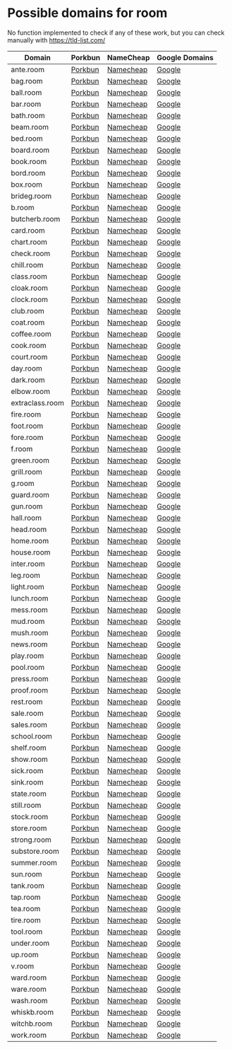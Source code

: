 # Possible domains for room

No function implemented to check if any of these work, but you can check manually with https://tld-list.com/

| Domain | Porkbun | NameCheap | Google Domains |
|---|---|---|---|
| ante.room | [Porkbun](https://porkbun.com/checkout/search?prb=e814663da1&tlds=&idnLanguage=&search=search&q=ante.room) | [Namecheap](https://www.namecheap.com/domains/registration/results/?domain=ante.room) | [Google](https://domains.google.com/registrar/search?searchTerm=ante.room) |
| bag.room | [Porkbun](https://porkbun.com/checkout/search?prb=e814663da1&tlds=&idnLanguage=&search=search&q=bag.room) | [Namecheap](https://www.namecheap.com/domains/registration/results/?domain=bag.room) | [Google](https://domains.google.com/registrar/search?searchTerm=bag.room) |
| ball.room | [Porkbun](https://porkbun.com/checkout/search?prb=e814663da1&tlds=&idnLanguage=&search=search&q=ball.room) | [Namecheap](https://www.namecheap.com/domains/registration/results/?domain=ball.room) | [Google](https://domains.google.com/registrar/search?searchTerm=ball.room) |
| bar.room | [Porkbun](https://porkbun.com/checkout/search?prb=e814663da1&tlds=&idnLanguage=&search=search&q=bar.room) | [Namecheap](https://www.namecheap.com/domains/registration/results/?domain=bar.room) | [Google](https://domains.google.com/registrar/search?searchTerm=bar.room) |
| bath.room | [Porkbun](https://porkbun.com/checkout/search?prb=e814663da1&tlds=&idnLanguage=&search=search&q=bath.room) | [Namecheap](https://www.namecheap.com/domains/registration/results/?domain=bath.room) | [Google](https://domains.google.com/registrar/search?searchTerm=bath.room) |
| beam.room | [Porkbun](https://porkbun.com/checkout/search?prb=e814663da1&tlds=&idnLanguage=&search=search&q=beam.room) | [Namecheap](https://www.namecheap.com/domains/registration/results/?domain=beam.room) | [Google](https://domains.google.com/registrar/search?searchTerm=beam.room) |
| bed.room | [Porkbun](https://porkbun.com/checkout/search?prb=e814663da1&tlds=&idnLanguage=&search=search&q=bed.room) | [Namecheap](https://www.namecheap.com/domains/registration/results/?domain=bed.room) | [Google](https://domains.google.com/registrar/search?searchTerm=bed.room) |
| board.room | [Porkbun](https://porkbun.com/checkout/search?prb=e814663da1&tlds=&idnLanguage=&search=search&q=board.room) | [Namecheap](https://www.namecheap.com/domains/registration/results/?domain=board.room) | [Google](https://domains.google.com/registrar/search?searchTerm=board.room) |
| book.room | [Porkbun](https://porkbun.com/checkout/search?prb=e814663da1&tlds=&idnLanguage=&search=search&q=book.room) | [Namecheap](https://www.namecheap.com/domains/registration/results/?domain=book.room) | [Google](https://domains.google.com/registrar/search?searchTerm=book.room) |
| bord.room | [Porkbun](https://porkbun.com/checkout/search?prb=e814663da1&tlds=&idnLanguage=&search=search&q=bord.room) | [Namecheap](https://www.namecheap.com/domains/registration/results/?domain=bord.room) | [Google](https://domains.google.com/registrar/search?searchTerm=bord.room) |
| box.room | [Porkbun](https://porkbun.com/checkout/search?prb=e814663da1&tlds=&idnLanguage=&search=search&q=box.room) | [Namecheap](https://www.namecheap.com/domains/registration/results/?domain=box.room) | [Google](https://domains.google.com/registrar/search?searchTerm=box.room) |
| brideg.room | [Porkbun](https://porkbun.com/checkout/search?prb=e814663da1&tlds=&idnLanguage=&search=search&q=brideg.room) | [Namecheap](https://www.namecheap.com/domains/registration/results/?domain=brideg.room) | [Google](https://domains.google.com/registrar/search?searchTerm=brideg.room) |
| b.room | [Porkbun](https://porkbun.com/checkout/search?prb=e814663da1&tlds=&idnLanguage=&search=search&q=b.room) | [Namecheap](https://www.namecheap.com/domains/registration/results/?domain=b.room) | [Google](https://domains.google.com/registrar/search?searchTerm=b.room) |
| butcherb.room | [Porkbun](https://porkbun.com/checkout/search?prb=e814663da1&tlds=&idnLanguage=&search=search&q=butcherb.room) | [Namecheap](https://www.namecheap.com/domains/registration/results/?domain=butcherb.room) | [Google](https://domains.google.com/registrar/search?searchTerm=butcherb.room) |
| card.room | [Porkbun](https://porkbun.com/checkout/search?prb=e814663da1&tlds=&idnLanguage=&search=search&q=card.room) | [Namecheap](https://www.namecheap.com/domains/registration/results/?domain=card.room) | [Google](https://domains.google.com/registrar/search?searchTerm=card.room) |
| chart.room | [Porkbun](https://porkbun.com/checkout/search?prb=e814663da1&tlds=&idnLanguage=&search=search&q=chart.room) | [Namecheap](https://www.namecheap.com/domains/registration/results/?domain=chart.room) | [Google](https://domains.google.com/registrar/search?searchTerm=chart.room) |
| check.room | [Porkbun](https://porkbun.com/checkout/search?prb=e814663da1&tlds=&idnLanguage=&search=search&q=check.room) | [Namecheap](https://www.namecheap.com/domains/registration/results/?domain=check.room) | [Google](https://domains.google.com/registrar/search?searchTerm=check.room) |
| chill.room | [Porkbun](https://porkbun.com/checkout/search?prb=e814663da1&tlds=&idnLanguage=&search=search&q=chill.room) | [Namecheap](https://www.namecheap.com/domains/registration/results/?domain=chill.room) | [Google](https://domains.google.com/registrar/search?searchTerm=chill.room) |
| class.room | [Porkbun](https://porkbun.com/checkout/search?prb=e814663da1&tlds=&idnLanguage=&search=search&q=class.room) | [Namecheap](https://www.namecheap.com/domains/registration/results/?domain=class.room) | [Google](https://domains.google.com/registrar/search?searchTerm=class.room) |
| cloak.room | [Porkbun](https://porkbun.com/checkout/search?prb=e814663da1&tlds=&idnLanguage=&search=search&q=cloak.room) | [Namecheap](https://www.namecheap.com/domains/registration/results/?domain=cloak.room) | [Google](https://domains.google.com/registrar/search?searchTerm=cloak.room) |
| clock.room | [Porkbun](https://porkbun.com/checkout/search?prb=e814663da1&tlds=&idnLanguage=&search=search&q=clock.room) | [Namecheap](https://www.namecheap.com/domains/registration/results/?domain=clock.room) | [Google](https://domains.google.com/registrar/search?searchTerm=clock.room) |
| club.room | [Porkbun](https://porkbun.com/checkout/search?prb=e814663da1&tlds=&idnLanguage=&search=search&q=club.room) | [Namecheap](https://www.namecheap.com/domains/registration/results/?domain=club.room) | [Google](https://domains.google.com/registrar/search?searchTerm=club.room) |
| coat.room | [Porkbun](https://porkbun.com/checkout/search?prb=e814663da1&tlds=&idnLanguage=&search=search&q=coat.room) | [Namecheap](https://www.namecheap.com/domains/registration/results/?domain=coat.room) | [Google](https://domains.google.com/registrar/search?searchTerm=coat.room) |
| coffee.room | [Porkbun](https://porkbun.com/checkout/search?prb=e814663da1&tlds=&idnLanguage=&search=search&q=coffee.room) | [Namecheap](https://www.namecheap.com/domains/registration/results/?domain=coffee.room) | [Google](https://domains.google.com/registrar/search?searchTerm=coffee.room) |
| cook.room | [Porkbun](https://porkbun.com/checkout/search?prb=e814663da1&tlds=&idnLanguage=&search=search&q=cook.room) | [Namecheap](https://www.namecheap.com/domains/registration/results/?domain=cook.room) | [Google](https://domains.google.com/registrar/search?searchTerm=cook.room) |
| court.room | [Porkbun](https://porkbun.com/checkout/search?prb=e814663da1&tlds=&idnLanguage=&search=search&q=court.room) | [Namecheap](https://www.namecheap.com/domains/registration/results/?domain=court.room) | [Google](https://domains.google.com/registrar/search?searchTerm=court.room) |
| day.room | [Porkbun](https://porkbun.com/checkout/search?prb=e814663da1&tlds=&idnLanguage=&search=search&q=day.room) | [Namecheap](https://www.namecheap.com/domains/registration/results/?domain=day.room) | [Google](https://domains.google.com/registrar/search?searchTerm=day.room) |
| dark.room | [Porkbun](https://porkbun.com/checkout/search?prb=e814663da1&tlds=&idnLanguage=&search=search&q=dark.room) | [Namecheap](https://www.namecheap.com/domains/registration/results/?domain=dark.room) | [Google](https://domains.google.com/registrar/search?searchTerm=dark.room) |
| elbow.room | [Porkbun](https://porkbun.com/checkout/search?prb=e814663da1&tlds=&idnLanguage=&search=search&q=elbow.room) | [Namecheap](https://www.namecheap.com/domains/registration/results/?domain=elbow.room) | [Google](https://domains.google.com/registrar/search?searchTerm=elbow.room) |
| extraclass.room | [Porkbun](https://porkbun.com/checkout/search?prb=e814663da1&tlds=&idnLanguage=&search=search&q=extraclass.room) | [Namecheap](https://www.namecheap.com/domains/registration/results/?domain=extraclass.room) | [Google](https://domains.google.com/registrar/search?searchTerm=extraclass.room) |
| fire.room | [Porkbun](https://porkbun.com/checkout/search?prb=e814663da1&tlds=&idnLanguage=&search=search&q=fire.room) | [Namecheap](https://www.namecheap.com/domains/registration/results/?domain=fire.room) | [Google](https://domains.google.com/registrar/search?searchTerm=fire.room) |
| foot.room | [Porkbun](https://porkbun.com/checkout/search?prb=e814663da1&tlds=&idnLanguage=&search=search&q=foot.room) | [Namecheap](https://www.namecheap.com/domains/registration/results/?domain=foot.room) | [Google](https://domains.google.com/registrar/search?searchTerm=foot.room) |
| fore.room | [Porkbun](https://porkbun.com/checkout/search?prb=e814663da1&tlds=&idnLanguage=&search=search&q=fore.room) | [Namecheap](https://www.namecheap.com/domains/registration/results/?domain=fore.room) | [Google](https://domains.google.com/registrar/search?searchTerm=fore.room) |
| f.room | [Porkbun](https://porkbun.com/checkout/search?prb=e814663da1&tlds=&idnLanguage=&search=search&q=f.room) | [Namecheap](https://www.namecheap.com/domains/registration/results/?domain=f.room) | [Google](https://domains.google.com/registrar/search?searchTerm=f.room) |
| green.room | [Porkbun](https://porkbun.com/checkout/search?prb=e814663da1&tlds=&idnLanguage=&search=search&q=green.room) | [Namecheap](https://www.namecheap.com/domains/registration/results/?domain=green.room) | [Google](https://domains.google.com/registrar/search?searchTerm=green.room) |
| grill.room | [Porkbun](https://porkbun.com/checkout/search?prb=e814663da1&tlds=&idnLanguage=&search=search&q=grill.room) | [Namecheap](https://www.namecheap.com/domains/registration/results/?domain=grill.room) | [Google](https://domains.google.com/registrar/search?searchTerm=grill.room) |
| g.room | [Porkbun](https://porkbun.com/checkout/search?prb=e814663da1&tlds=&idnLanguage=&search=search&q=g.room) | [Namecheap](https://www.namecheap.com/domains/registration/results/?domain=g.room) | [Google](https://domains.google.com/registrar/search?searchTerm=g.room) |
| guard.room | [Porkbun](https://porkbun.com/checkout/search?prb=e814663da1&tlds=&idnLanguage=&search=search&q=guard.room) | [Namecheap](https://www.namecheap.com/domains/registration/results/?domain=guard.room) | [Google](https://domains.google.com/registrar/search?searchTerm=guard.room) |
| gun.room | [Porkbun](https://porkbun.com/checkout/search?prb=e814663da1&tlds=&idnLanguage=&search=search&q=gun.room) | [Namecheap](https://www.namecheap.com/domains/registration/results/?domain=gun.room) | [Google](https://domains.google.com/registrar/search?searchTerm=gun.room) |
| hall.room | [Porkbun](https://porkbun.com/checkout/search?prb=e814663da1&tlds=&idnLanguage=&search=search&q=hall.room) | [Namecheap](https://www.namecheap.com/domains/registration/results/?domain=hall.room) | [Google](https://domains.google.com/registrar/search?searchTerm=hall.room) |
| head.room | [Porkbun](https://porkbun.com/checkout/search?prb=e814663da1&tlds=&idnLanguage=&search=search&q=head.room) | [Namecheap](https://www.namecheap.com/domains/registration/results/?domain=head.room) | [Google](https://domains.google.com/registrar/search?searchTerm=head.room) |
| home.room | [Porkbun](https://porkbun.com/checkout/search?prb=e814663da1&tlds=&idnLanguage=&search=search&q=home.room) | [Namecheap](https://www.namecheap.com/domains/registration/results/?domain=home.room) | [Google](https://domains.google.com/registrar/search?searchTerm=home.room) |
| house.room | [Porkbun](https://porkbun.com/checkout/search?prb=e814663da1&tlds=&idnLanguage=&search=search&q=house.room) | [Namecheap](https://www.namecheap.com/domains/registration/results/?domain=house.room) | [Google](https://domains.google.com/registrar/search?searchTerm=house.room) |
| inter.room | [Porkbun](https://porkbun.com/checkout/search?prb=e814663da1&tlds=&idnLanguage=&search=search&q=inter.room) | [Namecheap](https://www.namecheap.com/domains/registration/results/?domain=inter.room) | [Google](https://domains.google.com/registrar/search?searchTerm=inter.room) |
| leg.room | [Porkbun](https://porkbun.com/checkout/search?prb=e814663da1&tlds=&idnLanguage=&search=search&q=leg.room) | [Namecheap](https://www.namecheap.com/domains/registration/results/?domain=leg.room) | [Google](https://domains.google.com/registrar/search?searchTerm=leg.room) |
| light.room | [Porkbun](https://porkbun.com/checkout/search?prb=e814663da1&tlds=&idnLanguage=&search=search&q=light.room) | [Namecheap](https://www.namecheap.com/domains/registration/results/?domain=light.room) | [Google](https://domains.google.com/registrar/search?searchTerm=light.room) |
| lunch.room | [Porkbun](https://porkbun.com/checkout/search?prb=e814663da1&tlds=&idnLanguage=&search=search&q=lunch.room) | [Namecheap](https://www.namecheap.com/domains/registration/results/?domain=lunch.room) | [Google](https://domains.google.com/registrar/search?searchTerm=lunch.room) |
| mess.room | [Porkbun](https://porkbun.com/checkout/search?prb=e814663da1&tlds=&idnLanguage=&search=search&q=mess.room) | [Namecheap](https://www.namecheap.com/domains/registration/results/?domain=mess.room) | [Google](https://domains.google.com/registrar/search?searchTerm=mess.room) |
| mud.room | [Porkbun](https://porkbun.com/checkout/search?prb=e814663da1&tlds=&idnLanguage=&search=search&q=mud.room) | [Namecheap](https://www.namecheap.com/domains/registration/results/?domain=mud.room) | [Google](https://domains.google.com/registrar/search?searchTerm=mud.room) |
| mush.room | [Porkbun](https://porkbun.com/checkout/search?prb=e814663da1&tlds=&idnLanguage=&search=search&q=mush.room) | [Namecheap](https://www.namecheap.com/domains/registration/results/?domain=mush.room) | [Google](https://domains.google.com/registrar/search?searchTerm=mush.room) |
| news.room | [Porkbun](https://porkbun.com/checkout/search?prb=e814663da1&tlds=&idnLanguage=&search=search&q=news.room) | [Namecheap](https://www.namecheap.com/domains/registration/results/?domain=news.room) | [Google](https://domains.google.com/registrar/search?searchTerm=news.room) |
| play.room | [Porkbun](https://porkbun.com/checkout/search?prb=e814663da1&tlds=&idnLanguage=&search=search&q=play.room) | [Namecheap](https://www.namecheap.com/domains/registration/results/?domain=play.room) | [Google](https://domains.google.com/registrar/search?searchTerm=play.room) |
| pool.room | [Porkbun](https://porkbun.com/checkout/search?prb=e814663da1&tlds=&idnLanguage=&search=search&q=pool.room) | [Namecheap](https://www.namecheap.com/domains/registration/results/?domain=pool.room) | [Google](https://domains.google.com/registrar/search?searchTerm=pool.room) |
| press.room | [Porkbun](https://porkbun.com/checkout/search?prb=e814663da1&tlds=&idnLanguage=&search=search&q=press.room) | [Namecheap](https://www.namecheap.com/domains/registration/results/?domain=press.room) | [Google](https://domains.google.com/registrar/search?searchTerm=press.room) |
| proof.room | [Porkbun](https://porkbun.com/checkout/search?prb=e814663da1&tlds=&idnLanguage=&search=search&q=proof.room) | [Namecheap](https://www.namecheap.com/domains/registration/results/?domain=proof.room) | [Google](https://domains.google.com/registrar/search?searchTerm=proof.room) |
| rest.room | [Porkbun](https://porkbun.com/checkout/search?prb=e814663da1&tlds=&idnLanguage=&search=search&q=rest.room) | [Namecheap](https://www.namecheap.com/domains/registration/results/?domain=rest.room) | [Google](https://domains.google.com/registrar/search?searchTerm=rest.room) |
| sale.room | [Porkbun](https://porkbun.com/checkout/search?prb=e814663da1&tlds=&idnLanguage=&search=search&q=sale.room) | [Namecheap](https://www.namecheap.com/domains/registration/results/?domain=sale.room) | [Google](https://domains.google.com/registrar/search?searchTerm=sale.room) |
| sales.room | [Porkbun](https://porkbun.com/checkout/search?prb=e814663da1&tlds=&idnLanguage=&search=search&q=sales.room) | [Namecheap](https://www.namecheap.com/domains/registration/results/?domain=sales.room) | [Google](https://domains.google.com/registrar/search?searchTerm=sales.room) |
| school.room | [Porkbun](https://porkbun.com/checkout/search?prb=e814663da1&tlds=&idnLanguage=&search=search&q=school.room) | [Namecheap](https://www.namecheap.com/domains/registration/results/?domain=school.room) | [Google](https://domains.google.com/registrar/search?searchTerm=school.room) |
| shelf.room | [Porkbun](https://porkbun.com/checkout/search?prb=e814663da1&tlds=&idnLanguage=&search=search&q=shelf.room) | [Namecheap](https://www.namecheap.com/domains/registration/results/?domain=shelf.room) | [Google](https://domains.google.com/registrar/search?searchTerm=shelf.room) |
| show.room | [Porkbun](https://porkbun.com/checkout/search?prb=e814663da1&tlds=&idnLanguage=&search=search&q=show.room) | [Namecheap](https://www.namecheap.com/domains/registration/results/?domain=show.room) | [Google](https://domains.google.com/registrar/search?searchTerm=show.room) |
| sick.room | [Porkbun](https://porkbun.com/checkout/search?prb=e814663da1&tlds=&idnLanguage=&search=search&q=sick.room) | [Namecheap](https://www.namecheap.com/domains/registration/results/?domain=sick.room) | [Google](https://domains.google.com/registrar/search?searchTerm=sick.room) |
| sink.room | [Porkbun](https://porkbun.com/checkout/search?prb=e814663da1&tlds=&idnLanguage=&search=search&q=sink.room) | [Namecheap](https://www.namecheap.com/domains/registration/results/?domain=sink.room) | [Google](https://domains.google.com/registrar/search?searchTerm=sink.room) |
| state.room | [Porkbun](https://porkbun.com/checkout/search?prb=e814663da1&tlds=&idnLanguage=&search=search&q=state.room) | [Namecheap](https://www.namecheap.com/domains/registration/results/?domain=state.room) | [Google](https://domains.google.com/registrar/search?searchTerm=state.room) |
| still.room | [Porkbun](https://porkbun.com/checkout/search?prb=e814663da1&tlds=&idnLanguage=&search=search&q=still.room) | [Namecheap](https://www.namecheap.com/domains/registration/results/?domain=still.room) | [Google](https://domains.google.com/registrar/search?searchTerm=still.room) |
| stock.room | [Porkbun](https://porkbun.com/checkout/search?prb=e814663da1&tlds=&idnLanguage=&search=search&q=stock.room) | [Namecheap](https://www.namecheap.com/domains/registration/results/?domain=stock.room) | [Google](https://domains.google.com/registrar/search?searchTerm=stock.room) |
| store.room | [Porkbun](https://porkbun.com/checkout/search?prb=e814663da1&tlds=&idnLanguage=&search=search&q=store.room) | [Namecheap](https://www.namecheap.com/domains/registration/results/?domain=store.room) | [Google](https://domains.google.com/registrar/search?searchTerm=store.room) |
| strong.room | [Porkbun](https://porkbun.com/checkout/search?prb=e814663da1&tlds=&idnLanguage=&search=search&q=strong.room) | [Namecheap](https://www.namecheap.com/domains/registration/results/?domain=strong.room) | [Google](https://domains.google.com/registrar/search?searchTerm=strong.room) |
| substore.room | [Porkbun](https://porkbun.com/checkout/search?prb=e814663da1&tlds=&idnLanguage=&search=search&q=substore.room) | [Namecheap](https://www.namecheap.com/domains/registration/results/?domain=substore.room) | [Google](https://domains.google.com/registrar/search?searchTerm=substore.room) |
| summer.room | [Porkbun](https://porkbun.com/checkout/search?prb=e814663da1&tlds=&idnLanguage=&search=search&q=summer.room) | [Namecheap](https://www.namecheap.com/domains/registration/results/?domain=summer.room) | [Google](https://domains.google.com/registrar/search?searchTerm=summer.room) |
| sun.room | [Porkbun](https://porkbun.com/checkout/search?prb=e814663da1&tlds=&idnLanguage=&search=search&q=sun.room) | [Namecheap](https://www.namecheap.com/domains/registration/results/?domain=sun.room) | [Google](https://domains.google.com/registrar/search?searchTerm=sun.room) |
| tank.room | [Porkbun](https://porkbun.com/checkout/search?prb=e814663da1&tlds=&idnLanguage=&search=search&q=tank.room) | [Namecheap](https://www.namecheap.com/domains/registration/results/?domain=tank.room) | [Google](https://domains.google.com/registrar/search?searchTerm=tank.room) |
| tap.room | [Porkbun](https://porkbun.com/checkout/search?prb=e814663da1&tlds=&idnLanguage=&search=search&q=tap.room) | [Namecheap](https://www.namecheap.com/domains/registration/results/?domain=tap.room) | [Google](https://domains.google.com/registrar/search?searchTerm=tap.room) |
| tea.room | [Porkbun](https://porkbun.com/checkout/search?prb=e814663da1&tlds=&idnLanguage=&search=search&q=tea.room) | [Namecheap](https://www.namecheap.com/domains/registration/results/?domain=tea.room) | [Google](https://domains.google.com/registrar/search?searchTerm=tea.room) |
| tire.room | [Porkbun](https://porkbun.com/checkout/search?prb=e814663da1&tlds=&idnLanguage=&search=search&q=tire.room) | [Namecheap](https://www.namecheap.com/domains/registration/results/?domain=tire.room) | [Google](https://domains.google.com/registrar/search?searchTerm=tire.room) |
| tool.room | [Porkbun](https://porkbun.com/checkout/search?prb=e814663da1&tlds=&idnLanguage=&search=search&q=tool.room) | [Namecheap](https://www.namecheap.com/domains/registration/results/?domain=tool.room) | [Google](https://domains.google.com/registrar/search?searchTerm=tool.room) |
| under.room | [Porkbun](https://porkbun.com/checkout/search?prb=e814663da1&tlds=&idnLanguage=&search=search&q=under.room) | [Namecheap](https://www.namecheap.com/domains/registration/results/?domain=under.room) | [Google](https://domains.google.com/registrar/search?searchTerm=under.room) |
| up.room | [Porkbun](https://porkbun.com/checkout/search?prb=e814663da1&tlds=&idnLanguage=&search=search&q=up.room) | [Namecheap](https://www.namecheap.com/domains/registration/results/?domain=up.room) | [Google](https://domains.google.com/registrar/search?searchTerm=up.room) |
| v.room | [Porkbun](https://porkbun.com/checkout/search?prb=e814663da1&tlds=&idnLanguage=&search=search&q=v.room) | [Namecheap](https://www.namecheap.com/domains/registration/results/?domain=v.room) | [Google](https://domains.google.com/registrar/search?searchTerm=v.room) |
| ward.room | [Porkbun](https://porkbun.com/checkout/search?prb=e814663da1&tlds=&idnLanguage=&search=search&q=ward.room) | [Namecheap](https://www.namecheap.com/domains/registration/results/?domain=ward.room) | [Google](https://domains.google.com/registrar/search?searchTerm=ward.room) |
| ware.room | [Porkbun](https://porkbun.com/checkout/search?prb=e814663da1&tlds=&idnLanguage=&search=search&q=ware.room) | [Namecheap](https://www.namecheap.com/domains/registration/results/?domain=ware.room) | [Google](https://domains.google.com/registrar/search?searchTerm=ware.room) |
| wash.room | [Porkbun](https://porkbun.com/checkout/search?prb=e814663da1&tlds=&idnLanguage=&search=search&q=wash.room) | [Namecheap](https://www.namecheap.com/domains/registration/results/?domain=wash.room) | [Google](https://domains.google.com/registrar/search?searchTerm=wash.room) |
| whiskb.room | [Porkbun](https://porkbun.com/checkout/search?prb=e814663da1&tlds=&idnLanguage=&search=search&q=whiskb.room) | [Namecheap](https://www.namecheap.com/domains/registration/results/?domain=whiskb.room) | [Google](https://domains.google.com/registrar/search?searchTerm=whiskb.room) |
| witchb.room | [Porkbun](https://porkbun.com/checkout/search?prb=e814663da1&tlds=&idnLanguage=&search=search&q=witchb.room) | [Namecheap](https://www.namecheap.com/domains/registration/results/?domain=witchb.room) | [Google](https://domains.google.com/registrar/search?searchTerm=witchb.room) |
| work.room | [Porkbun](https://porkbun.com/checkout/search?prb=e814663da1&tlds=&idnLanguage=&search=search&q=work.room) | [Namecheap](https://www.namecheap.com/domains/registration/results/?domain=work.room) | [Google](https://domains.google.com/registrar/search?searchTerm=work.room) |
